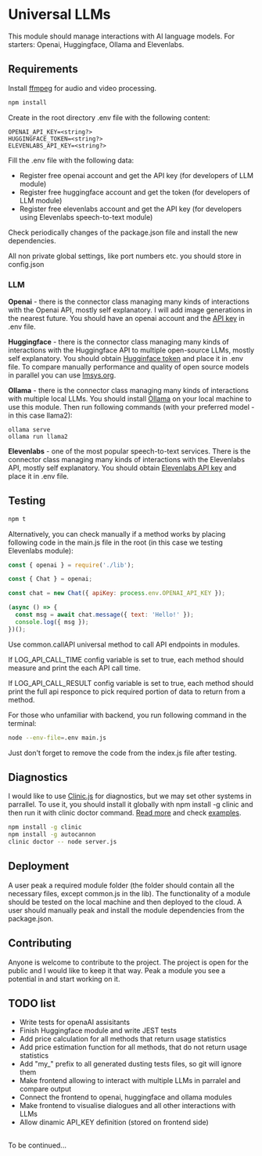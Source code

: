 # Universal LLMs

This module should manage interactions with AI language models. For starters: Openai, Huggingface, Ollama and Elevenlabs.

## Requirements

Install [ffmpeg](https://ffmpeg.org/) for audio and video processing.

```bash
npm install
```

Create in the root directory .env file with the following content:

```
OPENAI_API_KEY=<string?>
HUGGINGFACE_TOKEN=<string?>
ELEVENLABS_API_KEY=<string?>
```

Fill the .env file with the following data:

- Register free openai account and get the API key (for developers of LLM module)
- Register free huggingface account and get the token (for developers of LLM module)
- Register free elevenlabs account and get the API key (for developers using Elevenlabs speech-to-text module)

Check periodically changes of the package.json file and install the new dependencies.

All non private global settings, like port numbers etc. you should store in config.json

### LLM

**Openai** - there is the connector class managing many kinds of interactions with the Openai API, mostly self explanatory.
I will add image generations in the nearest future. You should have an openai account and the [API key](https://platform.openai.com/api-keys) in .env file.

**Huggingface** - there is the connector class managing many kinds of interactions with the Huggingface API to multiple open-source LLMs, mostly self explanatory.
You should obtain [Hugginface token](https://huggingface.co/settings/tokens) and place it in .env file.
To compare manually performance and quality of open source models in parallel you can use [lmsys.org](https://chat.lmsys.org/).

**Ollama** - there is the connector class managing many kinds of interactions with multiple local LLMs.
You should install [Ollama](https://github.com/ollama/ollama) on your local machine to use this module. Then run following commands (with your preferred model - in this case llama2):

```
ollama serve
ollama run llama2
```

**Elevenlabs** - one of the most popular speech-to-text services. There is the connector class managing many kinds of interactions with the Elevenlabs API, mostly self explanatory. You should obtain [Elevenlabs API key](https://www.eleven-labs.com/en/docs/speech-to-text/getting-started) and place it in .env file.

## Testing

```bash
npm t
```

Alternatively, you can check manually if a method works by placing following code in the main.js file in the root (in this case we testing Elevenlabs module):

```javascript
const { openai } = require('./lib');

const { Chat } = openai;

const chat = new Chat({ apiKey: process.env.OPENAI_API_KEY });

(async () => {
  const msg = await chat.message({ text: 'Hello!' });
  console.log({ msg });
})();
```

Use common.callAPI universal method to call API endpoints in modules.

If LOG_API_CALL_TIME config variable is set to true, each method should measure and print the each API call time.

If LOG_API_CALL_RESULT config variable is set to true, each method should print the full api responce to pick required portion of data to return from a method.

For those who unfamiliar with backend, you run following command in the terminal:

```bash
node --env-file=.env main.js
```

Just don't forget to remove the code from the index.js file after testing.

## Diagnostics

I would like to use [Clinic.js](https://clinicjs.org/) for diagnostics, but we may set other systems in parrallel.
To use it, you should install it globally with npm install -g clinic and then run it with clinic doctor command. [Read more](https://clinicjs.org/documentation/) and check [examples](https://github.com/clinicjs/node-clinic-doctor-examples).

```bash
npm install -g clinic
npm install -g autocannon
clinic doctor -- node server.js

```

## Deployment

A user peak a required module folder (the folder should contain all the necessary files, except common.js in the lib).
The functionality of a module should be tested on the local machine and then deployed to the cloud.
A user should manually peak and install the module dependencies from the package.json.

## Contributing

Anyone is welcome to contribute to the project. The project is open for the public and I would like to keep it that way.
Peak a module you see a potential in and start working on it.

## TODO list

- Write tests for openaAI assisitants
- Finish Huggingface module and write JEST tests
- Add price calculation for all methods that return usage statistics
- Add price estimation function for all methods, that do not return usage statistics
- Add "my\_" prefix to all generated dusting tests files, so git will ignore them
- Make frontend allowing to interact with multiple LLMs in parralel and compare output
- Connect the frontend to openai, huggingface and ollama modules
- Make frontend to visualise dialogues and all other interactions with LLMs
- Allow dinamic API_KEY definition (stored on frontend side)

##

To be continued...
